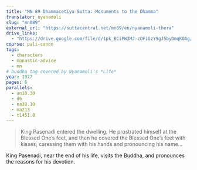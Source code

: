 ```yaml
---
title: "MN 89 Dhammacetiya Sutta: Monuments to the Dhamma"
translator: nyanamoli
slug: "mn089"
external_url: "https://suttacentral.net/mn89/en/nyanamoli-thera"
drive_links:
  - "https://drive.google.com/file/d/1pk_BCiPW3MJ-zOFiGzY9gJ5byDmqKOAg/view?usp=drivesdk"
course: pali-canon
tags:
  - characters
  - monastic-advice
  - mn
# buddha tag covered by Nyanamoli's *Life*
year: 1977
pages: 6
parallels:
  - an10.30
  - d6
  - ea38.10
  - ma213
  - t1451.8
---
```


> King Pasenadi entered the dwelling.
He prostrated himself at the Blessed One’s feet, and then he covered the Blessed One’s feet with kisses, caressing them with his hands and pronouncing his name...

King Pasenadi, near the end of his life, visits the Buddha, and pronounces the reasons for his devotion.
